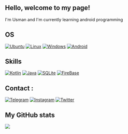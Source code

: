## Hello, welcome to my page! 

I'm Usman and I'm currently learning android programming

## OS

<a href="https://ubuntu.com/" target="_blank"><img src="https://img.shields.io/badge/Ubuntu-E95420?style=for-the-badge&logo=ubuntu&logoColor=white" alt="Ubuntu"></a>
<a href="https://www.linux.org/" target="_blank"><img src="https://img.shields.io/badge/Linux-FCC624?style=for-the-badge&logo=linux&logoColor=black" alt="Linux"></a>
<a href="https://www.microsoft.com/en-us/windows" target="_blank"><img src="https://img.shields.io/badge/Windows-0078D6?style=for-the-badge&logo=windows&logoColor=white" alt="Windows"></a>
<a href="https://www.android.com/" target="_blank"><img src="https://img.shields.io/badge/Android-3DDC84?style=for-the-badge&logo=android&logoColor=white" alt="Android"></a>

## Skills

<a href="https://kotlinlang.org/" target="_blank"><img src="https://img.shields.io/badge/Kotlin-0095D5?&style=for-the-badge&logo=kotlin&logoColor=white" alt="Kotlin"></a>
<a href="https://www.oracle.com/java/technologies/" target="_blank"><img src="https://img.shields.io/badge/Java-ED8B00?style=for-the-badge&logo=java&logoColor=white" alt="Java"></a>
<a href="https://www.sqlite.org/index.html" target="_blank"><img src="https://img.shields.io/badge/SQLite-07405E?style=for-the-badge&logo=sqlite&logoColor=white" alt="SQLite"></a>
<a href="https://firebase.google.com/" target="_blank"><img src="https://img.shields.io/badge/firebase-ffca28?style=for-the-badge&logo=firebase&logoColor=white" alt="FireBase"></a>

## Contact :

<a href="https://t.me/usmon_h" target="_blank"><img src="https://img.shields.io/badge/Telegram-2CA5E0?style=for-the-badge&logo=telegram&logoColor=white" alt="Telegram"></a>
<a href="https://www.instagram.com/usmon.hamidulloh" target="_blank"><img src="https://img.shields.io/badge/Instagram-E4405F?style=for-the-badge&logo=instagram&logoColor=white" alt="Instagram"></a>
<a href="https://www.twitter.com/UHamidulloh" target="_blank"><img src="https://img.shields.io/badge/Twitter-1DA1F2?style=for-the-badge&logo=twitter&logoColor=white" alt="Twitter"></a>

## My GitHub stats

![](https://github-readme-stats.vercel.app/api?username=UsmonHamidulloh&count_private=true&show_icons=true&theme=react)

